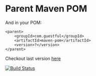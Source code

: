 Parent Maven POM
================

And in your POM:

```
<parent>
    <groupId>com.guestful</groupId>
    <artifactId>maven-pom</artifactId>
    <version>?</version>
</parent>
```

Checkout last version [here](https://bintray.com/guestful/maven/maven-pom/view)

[![Build Status](https://drone.io/github.com/guestful/maven-pom/status.png)](https://drone.io/github.com/guestful/maven-pom/latest)
